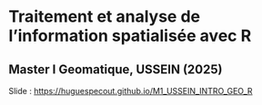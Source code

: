 # Traitement et analyse de l’information spatialisée avec R

## Master I Geomatique, USSEIN (2025)

Slide : https://huguespecout.github.io/M1_USSEIN_INTRO_GEO_R
